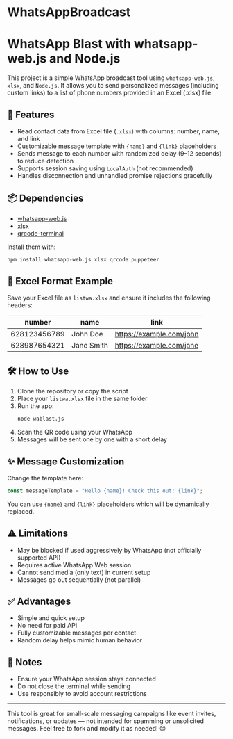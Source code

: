 # WhatsAppBroadcast
# WhatsApp Blast with whatsapp-web.js and Node.js

This project is a simple WhatsApp broadcast tool using `whatsapp-web.js`, `xlsx`, and `Node.js`. It allows you to send personalized messages (including custom links) to a list of phone numbers provided in an Excel (.xlsx) file.

## 🚀 Features
- Read contact data from Excel file (`.xlsx`) with columns: number, name, and link
- Customizable message template with `{name}` and `{link}` placeholders
- Sends message to each number with randomized delay (9–12 seconds) to reduce detection
- Supports session saving using `LocalAuth` (not recommended)
- Handles disconnection and unhandled promise rejections gracefully

## 📦 Dependencies
- [whatsapp-web.js](https://github.com/pedroslopez/whatsapp-web.js)
- [xlsx](https://www.npmjs.com/package/xlsx)
- [qrcode-terminal](https://www.npmjs.com/package/qrcode-terminal)

Install them with:
```bash
npm install whatsapp-web.js xlsx qrcode puppeteer
```

## 📁 Excel Format Example
Save your Excel file as `listwa.xlsx` and ensure it includes the following headers:

| number       | name       | link                         |
|--------------|------------|------------------------------|
| 628123456789 | John Doe   | https://example.com/john     |
| 628987654321 | Jane Smith | https://example.com/jane     |

## 🛠️ How to Use

1. Clone the repository or copy the script
2. Place your `listwa.xlsx` file in the same folder
3. Run the app:
   ```bash
   node wablast.js
   ```
4. Scan the QR code using your WhatsApp
5. Messages will be sent one by one with a short delay

## ✨ Message Customization
Change the template here:
```js
const messageTemplate = "Hello {name}! Check this out: {link}";
```
You can use `{name}` and `{link}` placeholders which will be dynamically replaced.

## ⚠️ Limitations
- May be blocked if used aggressively by WhatsApp (not officially supported API)
- Requires active WhatsApp Web session
- Cannot send media (only text) in current setup
- Messages go out sequentially (not parallel)

## ✅ Advantages
- Simple and quick setup
- No need for paid API
- Fully customizable messages per contact
- Random delay helps mimic human behavior

## 📎 Notes
- Ensure your WhatsApp session stays connected
- Do not close the terminal while sending
- Use responsibly to avoid account restrictions

---

This tool is great for small-scale messaging campaigns like event invites, notifications, or updates — not intended for spamming or unsolicited messages.
Feel free to fork and modify it as needed! 😊


